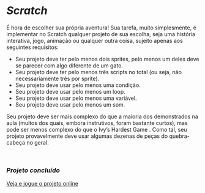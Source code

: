 # **_Scratch_**

É hora de escolher sua própria aventura! Sua tarefa, muito simplesmente, é implementar no Scratch qualquer projeto de sua escolha, seja uma história interativa, jogo, animação ou qualquer outra coisa, sujeito apenas aos seguintes requisitos:

* Seu projeto deve ter pelo menos dois sprites, pelo menos um deles deve se parecer com algo diferente de um gato.
* Seu projeto deve ter pelo menos três scripts no total (ou seja, não necessariamente três por sprite).
* Seu projeto deve usar pelo menos uma condição.
* Seu projeto deve usar pelo menos um loop.
* Seu projeto deve usar pelo menos uma variável.
* Seu projeto deve usar pelo menos um som.

Seu projeto deve ser mais complexo do que a maioria dos demonstrados na aula (muitos dos quais, embora instrutivos, foram bastante curtos), mas pode ser menos complexo do que o Ivy’s Hardest Game . Como tal, seu projeto provavelmente deve usar algumas dezenas de peças do quebra-cabeça no geral.

&nbsp;
### **_Projeto concluído_**
 
[Veja e jogue o projeto online](https://scratch.mit.edu/projects/633146403/)
